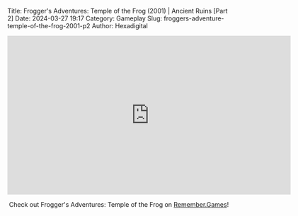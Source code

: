 Title: Frogger's Adventures: Temple of the Frog (2001) | Ancient Ruins [Part 2]
Date: 2024-03-27 19:17
Category: Gameplay
Slug: froggers-adventure-temple-of-the-frog-2001-p2
Author: Hexadigital

<center><iframe src="https://www.youtube.com/embed/HV6y8jUPGno?feature=oembed" allow="accelerometer; autoplay; encrypted-media; gyroscope; picture-in-picture" width="640" height="360" frameborder="0"></iframe>

Check out Frogger's Adventures: Temple of the Frog on [Remember.Games](https://remember.games/game/6630/froggers-adventures-temple-of-the-frog/)!</center>